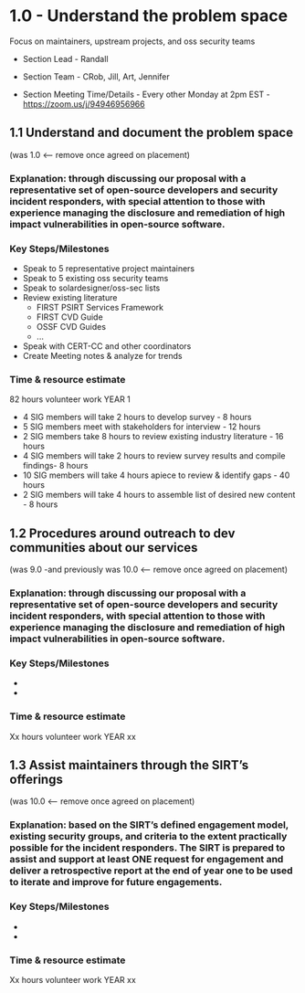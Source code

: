 # 1.0 - Understand the problem space

Focus on maintainers, upstream projects, and oss security teams

- Section Lead - Randall
- Section Team - CRob, Jill, Art, Jennifer

- Section Meeting Time/Details - Every other Monday at 2pm EST - https://zoom.us/j/94946956966


## 1.1 Understand and document the problem space
(was 1.0 <-- remove once agreed on placement)

### Explanation: through discussing our proposal with a representative set of open-source developers and security incident responders, with special attention to those with experience managing the disclosure and remediation of high impact vulnerabilities in open-source software.

### Key Steps/Milestones
- Speak to 5 representative project maintainers
- Speak to 5 existing oss security teams
- Speak to solardesigner/oss-sec lists
- Review existing literature
  - FIRST PSIRT Services Framework
  - FIRST CVD Guide
  - OSSF CVD Guides
  - ...
- Speak with CERT-CC and other coordinators
- Create Meeting notes & analyze for trends

### Time & resource estimate
82 hours volunteer work YEAR 1
- 4 SIG members will take 2 hours to develop survey - 8 hours
- 5 SIG members meet with stakeholders for interview - 12 hours
- 2 SIG members take 8 hours to review existing industry literature - 16 hours
- 4 SIG members will take 2 hours to review survey results and compile findings- 8 hours
- 10 SIG members will take 4 hours apiece to review & identify gaps - 40 hours
- 2 SIG members will take 4 hours to assemble list of desired new content - 8 hours

## 1.2 Procedures around outreach to dev communities about our services
(was 9.0 -and previously was 10.0  <-- remove once agreed on placement) 

### Explanation: through discussing our proposal with a representative set of open-source developers and security incident responders, with special attention to those with experience managing the disclosure and remediation of high impact vulnerabilities in open-source software.

### Key Steps/Milestones
-
-

### Time & resource estimate
Xx hours volunteer work YEAR xx

## 1.3 Assist maintainers through the SIRT’s offerings
(was 10.0 <-- remove once agreed on placement)

### Explanation: based on the SIRT’s defined engagement model, existing security groups, and criteria to the extent practically possible for the incident responders. The SIRT is prepared to assist and support at least ONE request for engagement and deliver a retrospective report at the end of year one to be used to iterate and improve for future engagements.

### Key Steps/Milestones
-
-

### Time & resource estimate
Xx hours volunteer work YEAR xx


